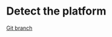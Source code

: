 # Detect the platform 


[Git branch](https://github.com/codiku/react-native-introduction/tree/011-EN-platform)